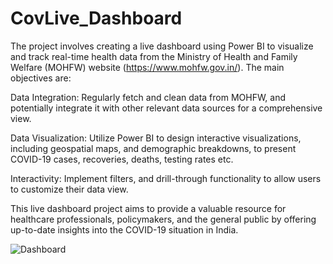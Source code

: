 # CovLive_Dashboard

The project involves creating a live dashboard using Power BI to visualize and track real-time health data from the Ministry of Health and Family Welfare (MOHFW) website (https://www.mohfw.gov.in/). The main objectives are:

Data Integration: Regularly fetch and clean data from MOHFW, and potentially integrate it with other relevant data sources for a comprehensive view.

Data Visualization: Utilize Power BI to design interactive visualizations, including geospatial maps, and demographic breakdowns, to present COVID-19 cases, recoveries, deaths, testing rates etc.

Interactivity: Implement filters, and drill-through functionality to allow users to customize their data view.

This live dashboard project aims to provide a valuable resource for healthcare professionals, policymakers, and the general public by offering up-to-date insights into the COVID-19 situation in India.

![Dashboard](https://github.com/witviggy/CovLive_Dashboard/assets/85077492/d64f2077-11fc-495d-94a8-cefb0031e20e)
